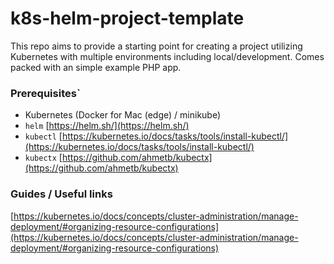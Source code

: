 # k8s-helm-project-template

This repo aims to provide a starting point for creating a project utilizing Kubernetes with multiple environments including local/development.
Comes packed with an simple example PHP app.

### Prerequisites`

- Kubernetes (Docker for Mac (edge) / minikube)
- `helm` [https://helm.sh/](https://helm.sh/)
- `kubectl` [https://kubernetes.io/docs/tasks/tools/install-kubectl/](https://kubernetes.io/docs/tasks/tools/install-kubectl/)
- `kubectx` [https://github.com/ahmetb/kubectx](https://github.com/ahmetb/kubectx)

### Guides / Useful links

[https://kubernetes.io/docs/concepts/cluster-administration/manage-deployment/#organizing-resource-configurations](https://kubernetes.io/docs/concepts/cluster-administration/manage-deployment/#organizing-resource-configurations)